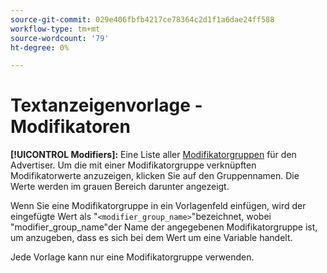 ```yaml
---
source-git-commit: 029e406fbfb4217ce78364c2d1f1a6dae24ff588
workflow-type: tm+mt
source-wordcount: '79'
ht-degree: 0%

---
```

# Textanzeigenvorlage - Modifikatoren

**[!UICONTROL Modifiers]:** Eine Liste aller [Modifikatorgruppen](/help/search-social-commerce/campaign-management/inventory-feeds/modifiers-manage.md) für den Advertiser. Um die mit einer Modifikatorgruppe verknüpften Modifikatorwerte anzuzeigen, klicken Sie auf den Gruppennamen. Die Werte werden im grauen Bereich darunter angezeigt.

Wenn Sie eine Modifikatorgruppe in ein Vorlagenfeld einfügen, wird der eingefügte Wert als &quot;`<modifier_group_name>`&quot;bezeichnet, wobei &quot;modifier_group_name&quot;der Name der angegebenen Modifikatorgruppe ist, um anzugeben, dass es sich bei dem Wert um eine Variable handelt.

Jede Vorlage kann nur eine Modifikatorgruppe verwenden.
